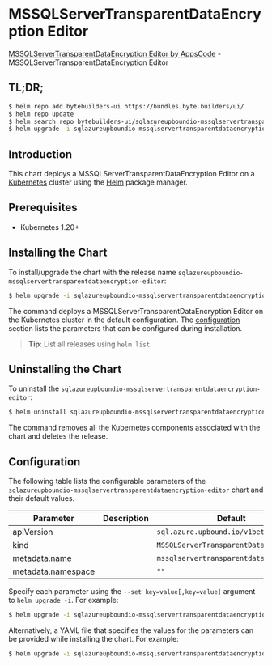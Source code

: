 # MSSQLServerTransparentDataEncryption Editor

[MSSQLServerTransparentDataEncryption Editor by AppsCode](https://byte.builders) - MSSQLServerTransparentDataEncryption Editor

## TL;DR;

```bash
$ helm repo add bytebuilders-ui https://bundles.byte.builders/ui/
$ helm repo update
$ helm search repo bytebuilders-ui/sqlazureupboundio-mssqlservertransparentdataencryption-editor --version=v0.4.18
$ helm upgrade -i sqlazureupboundio-mssqlservertransparentdataencryption-editor bytebuilders-ui/sqlazureupboundio-mssqlservertransparentdataencryption-editor -n default --create-namespace --version=v0.4.18
```

## Introduction

This chart deploys a MSSQLServerTransparentDataEncryption Editor on a [Kubernetes](http://kubernetes.io) cluster using the [Helm](https://helm.sh) package manager.

## Prerequisites

- Kubernetes 1.20+

## Installing the Chart

To install/upgrade the chart with the release name `sqlazureupboundio-mssqlservertransparentdataencryption-editor`:

```bash
$ helm upgrade -i sqlazureupboundio-mssqlservertransparentdataencryption-editor bytebuilders-ui/sqlazureupboundio-mssqlservertransparentdataencryption-editor -n default --create-namespace --version=v0.4.18
```

The command deploys a MSSQLServerTransparentDataEncryption Editor on the Kubernetes cluster in the default configuration. The [configuration](#configuration) section lists the parameters that can be configured during installation.

> **Tip**: List all releases using `helm list`

## Uninstalling the Chart

To uninstall the `sqlazureupboundio-mssqlservertransparentdataencryption-editor`:

```bash
$ helm uninstall sqlazureupboundio-mssqlservertransparentdataencryption-editor -n default
```

The command removes all the Kubernetes components associated with the chart and deletes the release.

## Configuration

The following table lists the configurable parameters of the `sqlazureupboundio-mssqlservertransparentdataencryption-editor` chart and their default values.

|     Parameter      | Description |                      Default                      |
|--------------------|-------------|---------------------------------------------------|
| apiVersion         |             | <code>sql.azure.upbound.io/v1beta1</code>         |
| kind               |             | <code>MSSQLServerTransparentDataEncryption</code> |
| metadata.name      |             | <code>mssqlservertransparentdataencryption</code> |
| metadata.namespace |             | <code>""</code>                                   |


Specify each parameter using the `--set key=value[,key=value]` argument to `helm upgrade -i`. For example:

```bash
$ helm upgrade -i sqlazureupboundio-mssqlservertransparentdataencryption-editor bytebuilders-ui/sqlazureupboundio-mssqlservertransparentdataencryption-editor -n default --create-namespace --version=v0.4.18 --set apiVersion=sql.azure.upbound.io/v1beta1
```

Alternatively, a YAML file that specifies the values for the parameters can be provided while
installing the chart. For example:

```bash
$ helm upgrade -i sqlazureupboundio-mssqlservertransparentdataencryption-editor bytebuilders-ui/sqlazureupboundio-mssqlservertransparentdataencryption-editor -n default --create-namespace --version=v0.4.18 --values values.yaml
```

